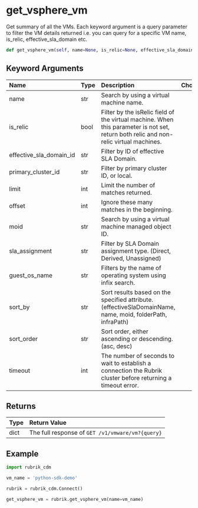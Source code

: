 # get\_vsphere\_vm

Get summary of all the VMs. Each keyword argument is a query parameter to filter the VM details returned i.e. you can query for a specific VM name, is\_relic, effective\_sla\_domain etc.

```python
def get_vsphere_vm(self, name=None, is_relic=None, effective_sla_domain_id=None, primary_cluster_id=None, limit=None, offset=None, moid=None, sla_assignment=None, guest_os_name=None, sort_by=None, sort_order=None, timeout=15):
```

## Keyword Arguments

| Name | Type | Description | Choices | Default |
| :--- | :--- | :--- | :--- | :--- |
| name | str | Search by using a virtual machine name. |  |  |
| is\_relic | bool | Filter by the isRelic field of the virtual machine. When this parameter is not set, return both relic and non-relic virtual machines. |  |  |
| effective\_sla\_domain\_id | str | Filter by ID of effective SLA Domain. |  |  |
| primary\_cluster\_id | str | Filter by primary cluster ID, or local. |  |  |
| limit | int | Limit the number of matches returned. |  |  |
| offset | int | Ignore these many matches in the beginning. |  |  |
| moid | str | Search by using a virtual machine managed object ID. |  |  |
| sla\_assignment | str | Filter by SLA Domain assignment type. \(Direct, Derived, Unassigned\) |  |  |
| guest\_os\_name | str | Filters by the name of operating system using infix search. |  |  |
| sort\_by | str | Sort results based on the specified attribute. \(effectiveSlaDomainName, name, moid, folderPath, infraPath\) |  |  |
| sort\_order | str | Sort order, either ascending or descending. \(asc, desc\) |  |  |
| timeout | int | The number of seconds to wait to establish a connection the Rubrik cluster before returning a timeout error. |  | 15 |

## Returns

| Type | Return Value |
| :--- | :--- |
| dict | The full response of `GET /v1/vmware/vm?{query}` |

## Example

```python
import rubrik_cdm

vm_name = 'python-sdk-demo'

rubrik = rubrik_cdm.Connect()

get_vsphere_vm = rubrik.get_vsphere_vm(name=vm_name)
```

